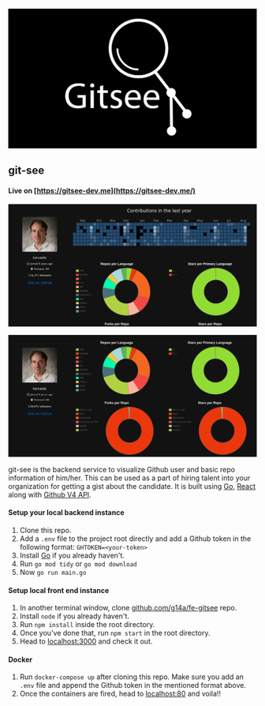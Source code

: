 ![](./static/gitsee.png)

## git-see

#### Live on [https://gitsee-dev.me](https://gitsee-dev.me/)

![](./static/torvalds1.png)

![](./static/torvalds2.png)

git-see is the backend service to visualize Github user and basic
repo information of him/her. This can be used as a part of hiring 
talent into your organization for getting a gist about the candidate.
It is built using [Go](golang.org), [React](https://reactjs.org/) along with [Github V4 API](https://developer.github.com/v4/).

#### Setup your local backend instance
1. Clone this repo.
2. Add a ```.env``` file to the project root directly and add a Github token in the
following  format:
    ```GHTOKEN=<your-token>```
3. Install [Go](golang.org) if you already haven't.
3. Run ```go mod tidy``` or ```go mod download```
4. Now ```go run main.go```

#### Setup local front end instance
1. In another terminal window, clone [github.com/g14a/fe-gitsee](github.com/g14a/fe-gitsee) repo.
2. Install ```node``` if you already haven't.
3. Run ```npm install``` inside the root directory.
4. Once you've done that, run ```npm start``` in the root directory.
5. Head to [localhost:3000](localhost:3000) and check it out.

#### Docker
1. Run ```docker-compose up``` after cloning this repo. Make sure
you add an ```.env``` file and append the Github token in the mentioned
format above.
2. Once the containers are fired, head to [localhost:80](localhost:80)
and voila!!
